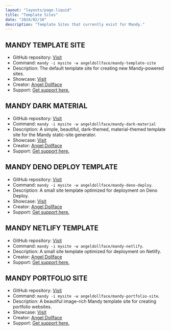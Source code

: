 ```yaml
---
layout: "layouts/page.liquid"
title: "Template Sites"
date: "2024/02/10"
description: "Template Sites that currently exist for Mandy."
---
```


## MANDY TEMPLATE SITE

- GitHub repository: [Visit](https://github.com/angeldollface/mandy-template-site)
- Command: `mandy -i mysite -w angeldollface/mandy-template-site`
- Description: The default template site for creating new Mandy-powered sites.
- Showcase: [Visit](https://angeldollface.art/mandy-template-site)
- Creator: [Angel Dollface](https://github.com/angeldollface)
- Support: [Get support here.](https://github.com/angeldollface/mandy-template-site/issues)

## MANDY DARK MATERIAL

- GitHub repository: [Visit](https://github.com/angeldollface/mandy-dark-material)
- Command: `mandy -i mysite -w angeldollface/mandy-dark-material`
- Description: A simple, beautiful, dark-themed, material-themed template site for the Mandy static-site generator.
- Showcase: [Visit](https://angeldollface.art/mandy-dark-material)
- Creator: [Angel Dollface](https://github.com/angeldollface)
- Support: [Get support here.](https://github.com/angeldollface/mandy-dark-material/issues)

## MANDY DENO DEPLOY TEMPLATE

- GitHub repository: [Visit](https://github.com/angeldollface/mandy-deno-deploy)
- Command: `mandy -i mysite -w angeldollface/mandy-deno-deploy`.
- Description: A small site template optimized for deployment on Deno Deploy.
- Showcase: [Visit](https://angeldollface.art/mandy-deno-deploy)
- Creator: [Angel Dollface](https://github.com/angeldollface)
- Support: [Get support here.](https://github.com/angeldollface/mandy-deno-deploy/issues)

## MANDY NETLIFY TEMPLATE

- GitHub repository: [Visit](https://github.com/angeldollface/mandy-netlify) 
- Command: `mandy -i mysite -w angeldollface/mandy-netlify`.
- Description: A small site template optimized for deployment on Netlify.
- Creator: [Angel Dollface](https://github.com/angeldollface)
- Support: [Get support here.](https://github.com/angeldollface/mandy-netlify/issues)

## MANDY PORTFOLIO SITE

- GitHub repository: [Visit](https://github.com/angeldollface/mandy-portfolio-site)
- Command: `mandy -i mysite -w angeldollface/mandy-portfolio-site`.
- Description: A beautiful image-rich Mandy template site for creating portfolio websites.
- Showcase: [Visit](https://angeldollface.art/mandy-portfolio-site)
- Creator: [Angel Dollface](https://github.com/angeldollface)
- Support: [Get support here.](https://github.com/angeldollface/mandy-portfolio-site/issues)